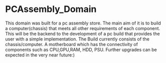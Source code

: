 # PCAssembly_Domain

This domain was built for a pc assembly store. The main aim of it is to build a computer(chassis)
that meets all other requirements of each component. This will be the backend to the development of a pc build 
that provides the user with a simple implementation. The Build currently consists of the chassis/computer. A motherboard which has the connectivity
of components such as CPU,GPU,RAM, HDD, PSU. Further upgrades can be expected in the very near future:)

